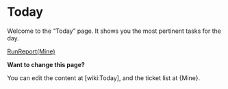 Today
=====

Welcome to the “Today” page. It shows you the most pertinent tasks for
the day.

[RunReport(Mine)](RunReport(Mine) "wikilink")

**Want to change this page?**

You can edit the content at \[wiki:Today\], and the ticket list at
{Mine}.
